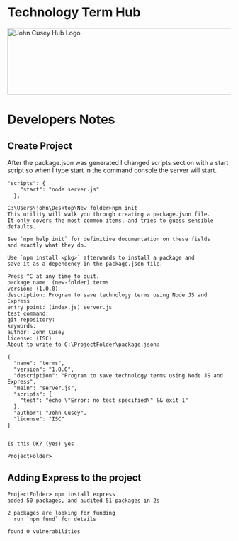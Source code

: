 # Technology Term Hub


<img src="https://github.com/johncuseyhub/GettingStarted/blob/main/HubBanner.png" alt="John Cusey Hub Logo" height="150" width="1000">

# Developers Notes
## Create Project

After the package.json was generated I changed scripts section with a start script so when I type start in the command console the server will start.       

```
"scripts": {
    "start": "node server.js"
  },
  ```

```
C:\Users\john\Desktop\New folder>npm init
This utility will walk you through creating a package.json file.
It only covers the most common items, and tries to guess sensible defaults.

See `npm help init` for definitive documentation on these fields
and exactly what they do.

Use `npm install <pkg>` afterwards to install a package and
save it as a dependency in the package.json file.

Press ^C at any time to quit.
package name: (new-folder) terms
version: (1.0.0)
description: Program to save technology terms using Node JS and Express
entry point: (index.js) server.js
test command:
git repository:
keywords:
author: John Cusey
license: (ISC)
About to write to C:\ProjectFolder\package.json:

{
  "name": "terms",
  "version": "1.0.0",
  "description": "Program to save technology terms using Node JS and Express",
  "main": "server.js",
  "scripts": {
    "test": "echo \"Error: no test specified\" && exit 1"
  },
  "author": "John Cusey",
  "license": "ISC"
}


Is this OK? (yes) yes

ProjectFolder>
```
## Adding Express to the project

```
ProjectFolder> npm install express
added 50 packages, and audited 51 packages in 2s

2 packages are looking for funding
  run `npm fund` for details

found 0 vulnerabilities
```
